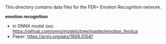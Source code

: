 This directory contains data files for the FER+ Emotion Recognition network.

**emotion recognition**

* in ONNX model zoo: https://github.com/onnx/models/tree/master/emotion_ferplus
* Paper: https://arxiv.org/abs/1608.01041
